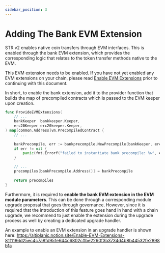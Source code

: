 ```yaml
---
sidebar_position: 3
---
```


# Adding The Bank EVM Extension

STR v2 enables native coin transfers through EVM interfaces. This is enabled through the bank EVM extension, which provides the corresponding logic that relates to the token transfer methods native to the EVM.

This EVM extension needs to be enabled. If you have not yet enabled any EVM extensions on your chain, please read [Enable EVM Extensions](https://www.notion.so/Enable-EVM-Extensions-81f1186d25ec4c7a8fd951e644c6802c?pvs=21) prior to continuing with this document.

In short, to enable the bank extension, add it to the provider function that builds the map of precompiled contracts which is passed to the EVM keeper upon creation.

```go
func ProvideEVMExtensions(
	// ...
	bankKeeper  bankkeeper.Keeper,
	erc20Keeper erc20keeper.Keeper,
) map[common.Address]vm.PrecompiledContract {
	// ...
	
	bankPrecompile, err := bankprecompile.NewPrecompile(bankKeeper, erc20Keeper)
	if err != nil {
		panic(fmt.Errorf("failed to instantiate bank precompile: %w", err))
	}

	// ...
	precompiles[bankPrecompile.Address()] = bankPrecompile
	
	return precompiles
}
```

Furthermore, it is required to **enable the bank EVM extension in the EVM module parameters**. This can be done through a corresponding module upgrade proposal that goes through governance. However, since it is required that the introduction of this feature goes hand in hand with a chain upgrade, we recommend to just enable the extension during the upgrade process as well by creating a dedicated upgrade handler.

An example to enable an EVM extension in an upgrade handler is shown here: https://altiplanic.notion.site/Enable-EVM-Extensions-81f1186d25ec4c7a8fd951e644c6802c#be2260f3b3734d4b8b44532fe2898b1a